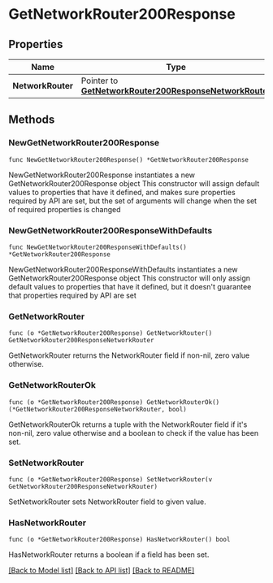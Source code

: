 # GetNetworkRouter200Response

## Properties

Name | Type | Description | Notes
------------ | ------------- | ------------- | -------------
**NetworkRouter** | Pointer to [**GetNetworkRouter200ResponseNetworkRouter**](GetNetworkRouter200ResponseNetworkRouter.md) |  | [optional] 

## Methods

### NewGetNetworkRouter200Response

`func NewGetNetworkRouter200Response() *GetNetworkRouter200Response`

NewGetNetworkRouter200Response instantiates a new GetNetworkRouter200Response object
This constructor will assign default values to properties that have it defined,
and makes sure properties required by API are set, but the set of arguments
will change when the set of required properties is changed

### NewGetNetworkRouter200ResponseWithDefaults

`func NewGetNetworkRouter200ResponseWithDefaults() *GetNetworkRouter200Response`

NewGetNetworkRouter200ResponseWithDefaults instantiates a new GetNetworkRouter200Response object
This constructor will only assign default values to properties that have it defined,
but it doesn't guarantee that properties required by API are set

### GetNetworkRouter

`func (o *GetNetworkRouter200Response) GetNetworkRouter() GetNetworkRouter200ResponseNetworkRouter`

GetNetworkRouter returns the NetworkRouter field if non-nil, zero value otherwise.

### GetNetworkRouterOk

`func (o *GetNetworkRouter200Response) GetNetworkRouterOk() (*GetNetworkRouter200ResponseNetworkRouter, bool)`

GetNetworkRouterOk returns a tuple with the NetworkRouter field if it's non-nil, zero value otherwise
and a boolean to check if the value has been set.

### SetNetworkRouter

`func (o *GetNetworkRouter200Response) SetNetworkRouter(v GetNetworkRouter200ResponseNetworkRouter)`

SetNetworkRouter sets NetworkRouter field to given value.

### HasNetworkRouter

`func (o *GetNetworkRouter200Response) HasNetworkRouter() bool`

HasNetworkRouter returns a boolean if a field has been set.


[[Back to Model list]](../README.md#documentation-for-models) [[Back to API list]](../README.md#documentation-for-api-endpoints) [[Back to README]](../README.md)


